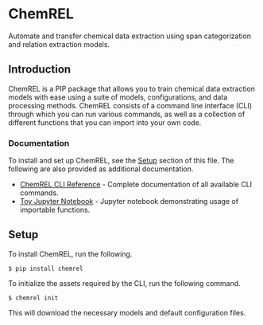 # ChemREL

Automate and transfer chemical data extraction using span categorization and relation extraction models.

## Introduction

ChemREL is a PIP package that allows you to train chemical data extraction models with ease using a suite of models,
configurations, and data processing methods. ChemREL consists of a command line interface (CLI) through which you can
run various commands, as well as a collection of different functions that you can import into your own code.

### Documentation

To install and set up ChemREL, see the [Setup](#setup) section of this file. The following are also provided as additional
documentation.

+ [ChemREL CLI Reference](chemrel/README.md) - Complete documentation of all available CLI commands.
+ [Toy Jupyter Notebook](toy_notebook.ipynb) - Jupyter notebook demonstrating usage of importable functions.

## Setup
To install ChemREL, run the following.
```console
$ pip install chemrel
```

To initialize the assets required by the CLI, run the following command.

```console
$ chemrel init
```
This will download the necessary models and default configuration files.